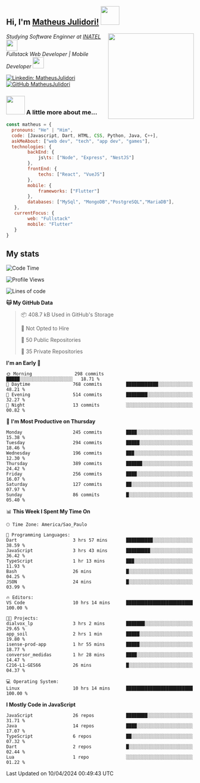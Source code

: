 <h2> Hi, I'm <a href="https://matheusjulidori.github.io" target="_blank">Matheus Julidori!</a> <img src="https://media.giphy.com/media/12oufCB0MyZ1Go/giphy.gif" width="50"></h2>
<img align='right' src="https://media.giphy.com/media/3oKIPnAiaMCws8nOsE/giphy.gif" width="230" height="auto">
<p><em>Studying Software Enginner at <a href="http://www.inatel.br" target="_blank">INATEL</a><img src="https://media.giphy.com/media/fYSnHlufseco8Fh93Z/giphy.gif" width="30"></br>
  Fullstack Web Developer | Mobile Developer <img src="https://media.giphy.com/media/WUlplcMpOCEmTGBtBW/giphy.gif" width="30">
</em></p>

[![Linkedin: MatheusJulidori](https://img.shields.io/badge/-MatheusJulidori-blue?style=flat-square&logo=Linkedin&logoColor=white&link=https://www.linkedin.com/in/MatheusJulidori/)](https://www.linkedin.com/in/MatheusJulidori/)
[![GitHub MatheusJulidori](https://img.shields.io/github/followers/matheusjulidori?label=follow&style=social)](https://github.com/MatheusJulidori)


### <img src="https://media.giphy.com/media/VgCDAzcKvsR6OM0uWg/giphy.gif" width="50"> A little more about me...  

```javascript
const matheus = {
  pronouns: "He" | "Him",
  code: [Javascript, Dart, HTML, CSS, Python, Java, C++],
  askMeAbout: ["web dev", "tech", "app dev", "games"],
  technologies: {
        backEnd: {
            js\ts: ["Node", "Express", "NestJS"]
        },
        frontEnd: {
            techs: ["React", "VueJS"]
        },
        mobile: {
            frameworks: ["Flutter"]
        },
        databases: ["MySql", "MongoDB","PostgreSQL","MariaDB"],
   },
   currentFocus: {
        web: "Fullstack"
        mobile: "Flutter"
   }
}
```
<h2>My stats</h2>

<!--START_SECTION:waka-->
![Code Time](http://img.shields.io/badge/Code%20Time-567%20hrs%2054%20mins-blue)

![Profile Views](http://img.shields.io/badge/Profile%20Views-2-blue)

![Lines of code](https://img.shields.io/badge/From%20Hello%20World%20I%27ve%20Written-6.6%20million%20lines%20of%20code-blue)

**🐱 My GitHub Data** 

> 📦 408.7 kB Used in GitHub's Storage 
 > 
> 🚫 Not Opted to Hire
 > 
> 📜 50 Public Repositories 
 > 
> 🔑 35 Private Repositories 
 > 
**I'm an Early 🐤** 

```text
🌞 Morning                298 commits         █████░░░░░░░░░░░░░░░░░░░░   18.71 % 
🌆 Daytime                768 commits         ████████████░░░░░░░░░░░░░   48.21 % 
🌃 Evening                514 commits         ████████░░░░░░░░░░░░░░░░░   32.27 % 
🌙 Night                  13 commits          ░░░░░░░░░░░░░░░░░░░░░░░░░   00.82 % 
```
📅 **I'm Most Productive on Thursday** 

```text
Monday                   245 commits         ████░░░░░░░░░░░░░░░░░░░░░   15.38 % 
Tuesday                  294 commits         █████░░░░░░░░░░░░░░░░░░░░   18.46 % 
Wednesday                196 commits         ███░░░░░░░░░░░░░░░░░░░░░░   12.30 % 
Thursday                 389 commits         ██████░░░░░░░░░░░░░░░░░░░   24.42 % 
Friday                   256 commits         ████░░░░░░░░░░░░░░░░░░░░░   16.07 % 
Saturday                 127 commits         ██░░░░░░░░░░░░░░░░░░░░░░░   07.97 % 
Sunday                   86 commits          █░░░░░░░░░░░░░░░░░░░░░░░░   05.40 % 
```


📊 **This Week I Spent My Time On** 

```text
🕑︎ Time Zone: America/Sao_Paulo

💬 Programming Languages: 
Dart                     3 hrs 57 mins       ██████████░░░░░░░░░░░░░░░   38.59 % 
JavaScript               3 hrs 43 mins       █████████░░░░░░░░░░░░░░░░   36.42 % 
TypeScript               1 hr 13 mins        ███░░░░░░░░░░░░░░░░░░░░░░   11.93 % 
Bash                     26 mins             █░░░░░░░░░░░░░░░░░░░░░░░░   04.25 % 
JSON                     24 mins             █░░░░░░░░░░░░░░░░░░░░░░░░   03.99 % 

🔥 Editors: 
VS Code                  10 hrs 14 mins      █████████████████████████   100.00 % 

🐱‍💻 Projects: 
dialvox_lp               3 hrs 2 mins        ███████░░░░░░░░░░░░░░░░░░   29.65 % 
app_soil                 2 hrs 1 min         █████░░░░░░░░░░░░░░░░░░░░   19.80 % 
isense-prod-app          1 hr 55 mins        █████░░░░░░░░░░░░░░░░░░░░   18.77 % 
conversor_medidas        1 hr 28 mins        ████░░░░░░░░░░░░░░░░░░░░░   14.47 % 
C216-L1-GES66            26 mins             █░░░░░░░░░░░░░░░░░░░░░░░░   04.37 % 

💻 Operating System: 
Linux                    10 hrs 14 mins      █████████████████████████   100.00 % 
```

**I Mostly Code in JavaScript** 

```text
JavaScript               26 repos            ████████░░░░░░░░░░░░░░░░░   31.71 % 
Java                     14 repos            ████░░░░░░░░░░░░░░░░░░░░░   17.07 % 
TypeScript               6 repos             ██░░░░░░░░░░░░░░░░░░░░░░░   07.32 % 
Dart                     2 repos             █░░░░░░░░░░░░░░░░░░░░░░░░   02.44 % 
Lua                      1 repo              ░░░░░░░░░░░░░░░░░░░░░░░░░   01.22 % 
```




 Last Updated on 10/04/2024 00:49:43 UTC
<!--END_SECTION:waka-->
